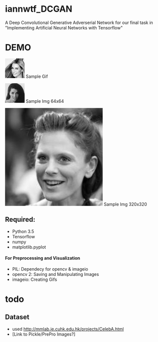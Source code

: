 # iannwtf_DCGAN
A Deep Convolutional Generative Adverserial Network for our final task in "Implementing Artificial Neural Networks with Tensorflow"

# DEMO
![](https://github.com/D3vvy/iannwtf_DCGAN/blob/master/Images-Gifs/sample.gif)
Sample Gif

![](https://github.com/D3vvy/iannwtf_DCGAN/blob/master/Images-Gifs/sampleImg.jpg)
Sample Img 64x64

![](https://github.com/D3vvy/iannwtf_DCGAN/blob/master/000002.jpg)
Sample Img 320x320

## Required:
* Python 3.5
* Tensorflow
* numpy
* matplotlib.pyplot

#### For Preprocessing and Visualization
* PIL: Dependecy for opencv & imageio
* opencv 2: Saving and Manipulating Images
* imageio: Creating Gifs


# todo
## Dataset
- used http://mmlab.ie.cuhk.edu.hk/projects/CelebA.html
- [Link to Pickle/PrePro Images?]
